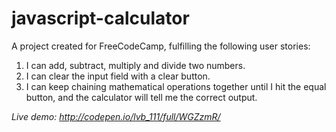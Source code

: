 # javascript-calculator

A project created for FreeCodeCamp, fulfilling the following user stories: 

1. I can add, subtract, multiply and divide two numbers.
2. I can clear the input field with a clear button.
3. I can keep chaining mathematical operations together until I hit the equal button, and the calculator will tell me the correct output.

*Live demo: http://codepen.io/lvb_111/full/WGZzmR/*
